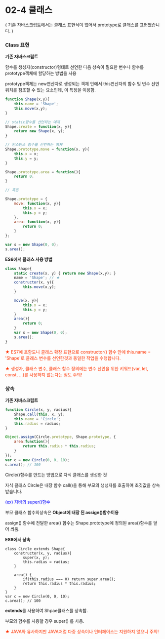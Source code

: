 # 02-4 클래스

( 기존 자바스크립트에서는 클래스 표현식이 없어서 prototype로 클래스를 표현했습니다. )

### Class 표현

<strong>기존 자바스크립트</strong>

함수를 생성자(constructor)형태로 선언한 다음 상속이 필요한 변수나 함수를 prototype객체에 할당하는 방법을 사용

prototype객체는 new연산자로 생성되는 객체 안에서 this연산자의 함수 및 변수 선언 위치를 참조할 수 있는 요소인데, 이 특징을 이용함.

```javascript
function Shape(x,y){
    this.name = 'Shape';
    this.move(x,y);
}

// static함수를 선언하는 예제
Shape.create = function(x, y){ 
	return new Shape(x, y);
}

// 인스턴스 함수를 선언하는 예제
Shape.prototype.move = function(x, y){
    this.x = x;
    this.y = y;
}

Shape.prototype.area = function(){
    return 0;
}

// 혹은

Shape.prototype = {
    move: function(x, y){
        this.x = x;
        this.y = y;
    },
    area: function(x, y){
        return 0;
    }
};

var s = new Shape(0, 0);
s.area();
```



<strong>ES6에서 클래스 사용 방법</strong>

```javascript
class Shape{
    static create(x, y) { return new Shape(x,y); }
    name = 'Shape'; // ★
    constructor(x, y){
		this.move(x,y);
    }

    move(x, y){
        this.x = x;
        this.y = y;
    }
    area(){
        return 0;
    }
    var s = new Shape(0, 0);
	s.area();
}
```

<span style="color:#ff3300">★ ES7에 포함도니 클래스 확장 표현으로 constructor() 함수 안에 this.name = 'Shape'로 클래스 변수를 선언한것과 동일한 작업을 수행합니다.</span>

<span style="color:#ff3300">★ 생성자, 클래스 변수, 클래스 함수 정의에는 변수 선언을 위한 키워드(var, let, const, ...)를 사용하지 않는다는 점도 주의!</span>



### 상속

<strong>기존 자바스크립트</strong>

```javascript
function Circle(x, y, radius){
    Shape.call(this, x, y);
    this.name = 'Circle';
    this.radius = radius;
}

Object.assign(Circle.prototype, Shape.prototype, {
    area:function(){
        return this.radius * this.radius;
    }
});
var c = new Circle(0, 0, 10);
c.area(); // 100
```

Circle()함수를 만드는 방법으로 자식 클래스를 생성한 것

자식 클래스 Circle은 내장 함수 call()을 통해 부모의 생성자를 호출하여 초깃값을 상속 받습니다.

<span style="color: #0000ff">(ex) 자바의 super()함수</span>

부모 클래스 함수의상속은 <strong>Object에 내장 된 assign()함수이용</strong>

assign() 함수에 전달한 area() 함수는 Shape.prototype에 정의된 area()함수를 덮어 씌움.



<strong>ES6에서 상속</strong>

```
class Circle extends Shape{
	constructor(x, y, radius){
		super(x, y);
		this.radius = radius;
	}
	
	area() {
		if(this.radius === 0) return super.area();
		return this.radius * this.radius;
	}
}
var c = new Circle(0, 0, 10);
c.area(); // 100
```

<strong>extends</strong>를 사용하여 Shpae클래스를 상속함.

부모의 함수를 사용할 경우 super() 를 사용.

<span style="color:#ff3300">★ JAVA와 유사하지만 JAVA처럼 다중 상속이나 인터페이스는 지원하지 않으니 주의!</span>

